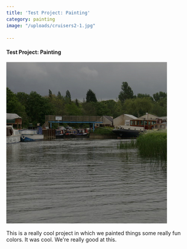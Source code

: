 ```yaml
---
title: 'Test Project: Painting'
category: painting
image: "/uploads/cruisers2-1.jpg"

---
```

#### Test Project: Painting

![](/uploads/cruisers3.jpg)

This is a really cool project in which we painted things some really fun colors. It was cool. We're really good at this.